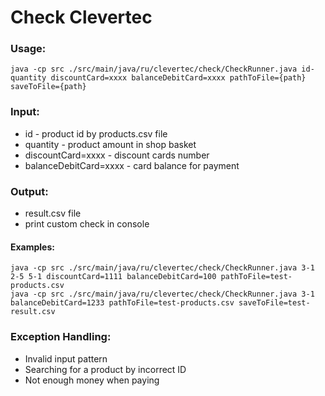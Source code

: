 # Check Clevertec

### Usage:
    java -cp src ./src/main/java/ru/clevertec/check/CheckRunner.java id-quantity discountCard=xxxx balanceDebitCard=xxxx pathToFile={path} saveToFile={path}  

### Input:
- id - product id by products.csv file
- quantity - product amount in shop basket
- discountCard=xxxx - discount cards number
- balanceDebitCard=xxxx - card balance for payment

### Output:
- result.csv file
- print custom check in console

#### Examples:  
    java -cp src ./src/main/java/ru/clevertec/check/CheckRunner.java 3-1 2-5 5-1 discountCard=1111 balanceDebitCard=100 pathToFile=test-products.csv
    java -cp src ./src/main/java/ru/clevertec/check/CheckRunner.java 3-1 balanceDebitCard=1233 pathToFile=test-products.csv saveToFile=test-result.csv

### Exception Handling:
- Invalid input pattern
- Searching for a product by incorrect ID
- Not enough money when paying
